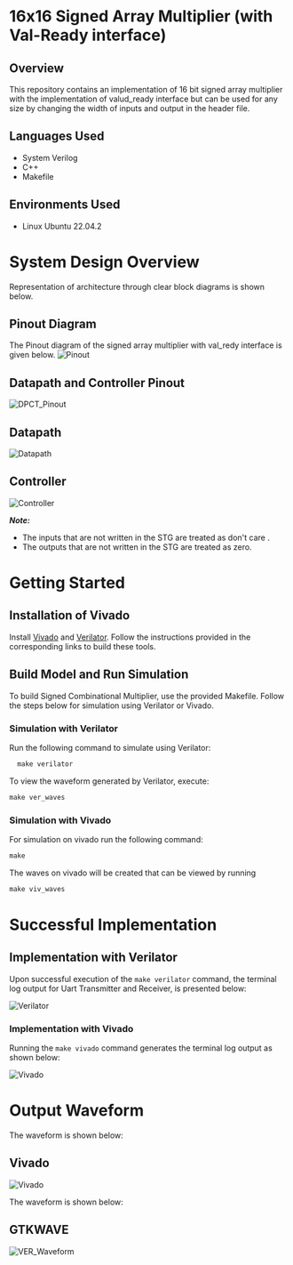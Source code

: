 # 16x16 Signed Array Multiplier (with Val-Ready interface)

## Overview
  This repository contains an implementation of 16 bit signed array multiplier with the implementation of valud_ready interface but can be used for any size by changing the width of inputs and output in the header file.

## Languages Used
  * System Verilog
  * C++
  * Makefile 


## Environments Used

  * Linux Ubuntu 22.04.2

# System Design Overview

  Representation of architecture through clear block diagrams is shown below.
## Pinout Diagram
The Pinout diagram of the signed array  multiplier with val_redy interface  is given below.
![Pinout](./docs/Seq_Array_Multiplier_Pinout.drawio.png)

## Datapath and Controller Pinout
![DPCT_Pinout](./docs/array_valready_dpct_pinout.png)

## Datapath
![Datapath](./docs/Seq_Array_Multiplier_valready_datapath.drawio.png)

## Controller
![Controller](./docs/Seq_multiplier_valready_Controller.drawio.png)

***Note:***
- The inputs that are not written in the STG are treated as don't  care .
- The outputs that are not written  in the STG are treated as zero.

# Getting Started



## Installation of Vivado  

Install [Vivado](https://github.com/ALI11-2000/Vivado-Installation) and [Verilator](https://verilator.org/guide/latest/install.html). Follow the instructions provided in the corresponding links to build these tools.

## Build Model and Run Simulation

To build Signed Combinational Multiplier, use the provided Makefile. Follow the steps below for simulation using Verilator or Vivado.

### Simulation with Verilator
Run the following command to simulate using Verilator:

```markdown
  make verilator
```


To view the waveform generated by Verilator, execute:

```markdown
make ver_waves
 ```
### Simulation with Vivado
For simulation on vivado run the following command:

```markdown
make 
```

The waves on vivado will be created that can be viewed by running

```markdown
make viv_waves
``` 

# Successful Implementation

## Implementation with Verilator

Upon successful execution of the `make verilator` command, the terminal log output for Uart Transmitter and Receiver, is presented below:

 ![Verilator](./docs/array_ver.png)

### Implementation with Vivado

Running the `make vivado` command generates the terminal log output as shown below:

 ![Vivado](./docs/array_viv.png)

# Output Waveform 
The waveform is shown below:
## Vivado
 ![Vivado](./docs/vivado_waves.png)

The waveform is shown below:
## GTKWAVE
 ![VER_Waveform](./docs/verilator_waves.png)

